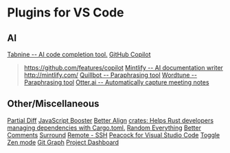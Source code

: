 # Plugins for VS Code

## AI

[Tabnine -- AI code completion tool.](https://www.tabnine.com/)
[GitHub Copilot](https://marketplace.visualstudio.com/items?itemName=GitHub.copilot)
> <https://github.com/features/copilot>
[Mintlify -- AI documentation writer](https://marketplace.visualstudio.com/items?itemName=mintlify.document)
> <http://mintlify.com/>
[Quillbot -- Paraphrasing tool](https://quillbot.com/)
[Wordtune -- Paraphrasing tool](https://app.wordtune.com/)
[Otter.ai -- Automatically capture meeting notes](https://otter.ai/)

## Other/Miscellaneous

[Partial Diff](https://marketplace.visualstudio.com/items?itemName=ryu1kn.partial-diff)
[JavaScript Booster](https://marketplace.visualstudio.com/items?itemName=sburg.vscode-javascript-booster)
[Better Align](https://marketplace.visualstudio.com/items?itemName=wwm.better-align)
[crates: Helps Rust developers managing dependencies with Cargo.toml.](https://marketplace.visualstudio.com/items?itemName=serayuzgur.crates)
[Random Everything](https://marketplace.visualstudio.com/items?itemName=helixquar.randomeverything)
[Better Comments](https://marketplace.visualstudio.com/items?itemName=aaron-bond.better-comments)
[Surround](https://marketplace.visualstudio.com/items?itemName=yatki.vscode-surround)
[Remote - SSH](https://marketplace.visualstudio.com/items?itemName=ms-vscode-remote.remote-ssh)
[Peacock for Visual Studio Code](https://marketplace.visualstudio.com/items?itemName=johnpapa.vscode-peacock)
[Toggle Zen mode](https://marketplace.visualstudio.com/items?itemName=fudd.toggle-zen-mode)
[Git Graph](https://marketplace.visualstudio.com/items?itemName=mhutchie.git-graph)
[Project Dashboard](https://marketplace.visualstudio.com/items?itemName=kruemelkatze.vscode-dashboard)
